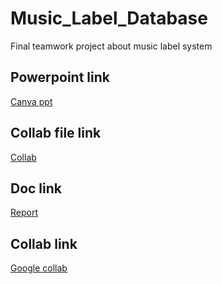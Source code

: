 # Music_Label_Database
Final teamwork project about music label system
## Powerpoint link
[Canva ppt](https://www.canva.com/design/DAF1vI-dcQo/iA5oDRBcQvd8XXio8M5jdQ/edit)

## Collab file link
[Collab](https://colab.research.google.com/drive/10dNVQ2K14tDvoTS_R2nv55KJDW7R7qj4?usp=sharing)

## Doc link
[Report](https://docs.google.com/document/d/1pqFymKGVlYyKgoB7AwZCpMgP3iZyVX1AMy4Rq34oxXk/edit)

## Collab link
[Google collab]()